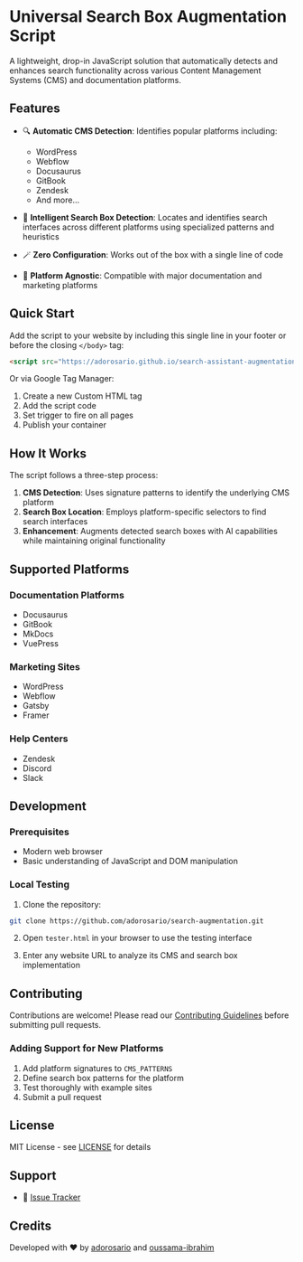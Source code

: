 # Universal Search Box Augmentation Script

A lightweight, drop-in JavaScript solution that automatically detects and enhances search functionality across various Content Management Systems (CMS) and documentation platforms.

## Features

- 🔍 **Automatic CMS Detection**: Identifies popular platforms including:
  - WordPress
  - Webflow
  - Docusaurus
  - GitBook
  - Zendesk
  - And more...

- 🎯 **Intelligent Search Box Detection**: Locates and identifies search interfaces across different platforms using specialized patterns and heuristics

- 🪄 **Zero Configuration**: Works out of the box with a single line of code

- 🔌 **Platform Agnostic**: Compatible with major documentation and marketing platforms

## Quick Start

Add the script to your website by including this single line in your footer or before the closing `</body>` tag:

```html
<script src="https://adorosario.github.io/search-assistant-augmentation/augment.js"></script>
```

Or via Google Tag Manager:

1. Create a new Custom HTML tag
2. Add the script code
3. Set trigger to fire on all pages
4. Publish your container

## How It Works

The script follows a three-step process:

1. **CMS Detection**: Uses signature patterns to identify the underlying CMS platform
2. **Search Box Location**: Employs platform-specific selectors to find search interfaces
3. **Enhancement**: Augments detected search boxes with AI capabilities while maintaining original functionality

## Supported Platforms

### Documentation Platforms
- Docusaurus
- GitBook
- MkDocs
- VuePress

### Marketing Sites
- WordPress
- Webflow
- Gatsby
- Framer

### Help Centers
- Zendesk
- Discord
- Slack

## Development

### Prerequisites

- Modern web browser
- Basic understanding of JavaScript and DOM manipulation

### Local Testing

1. Clone the repository:
```bash
git clone https://github.com/adorosario/search-augmentation.git
```

2. Open `tester.html` in your browser to use the testing interface

3. Enter any website URL to analyze its CMS and search box implementation

## Contributing

Contributions are welcome! Please read our [Contributing Guidelines](CONTRIBUTING.md) before submitting pull requests.

### Adding Support for New Platforms

1. Add platform signatures to `CMS_PATTERNS`
2. Define search box patterns for the platform
3. Test thoroughly with example sites
4. Submit a pull request

## License

MIT License - see [LICENSE](LICENSE) for details

## Support

- 🐛 [Issue Tracker](https://github.com/adorosario/search-augmentation/issues)

## Credits

Developed with ❤️  by [adorosario](https://github.com/adorosario/) and [oussama-ibrahim](https://github.com/oussama-ibrahim)
